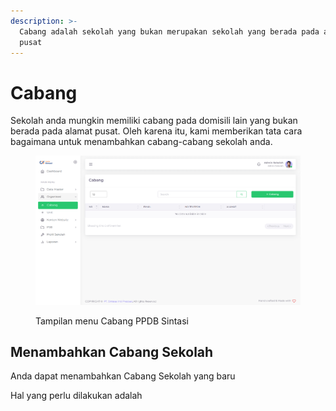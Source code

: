 ```yaml
---
description: >-
  Cabang adalah sekolah yang bukan merupakan sekolah yang berada pada alamat
  pusat
---
```


# Cabang

Sekolah anda mungkin memiliki cabang pada domisili lain yang bukan berada pada alamat pusat. Oleh karena itu, kami memberikan tata cara bagaimana untuk menambahkan cabang-cabang sekolah anda.

<figure><img src="../../.gitbook/assets/image (2).png" alt=""><figcaption><p>Tampilan menu Cabang PPDB Sintasi</p></figcaption></figure>

## Menambahkan Cabang Sekolah

Anda dapat menambahkan Cabang Sekolah yang baru

Hal yang perlu dilakukan adalah

